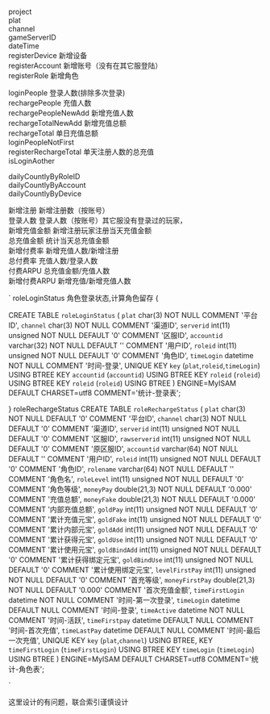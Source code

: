 
project  
plat   
channel   
gameServerID   
dateTime   
registerDevice 新增设备  
registerAccount  新增账号（没有在其它服登陆）  
registerRole  新增角色  

loginPeople 	 登录人数(排除多次登录)   
rechargePeople   充值人数  
rechargePeopleNewAdd  新增充值人数  
rechargeTotalNewAdd  新增充值总额  
rechargeTotal  单日充值总额  
loginPeopleNotFirst      
registerRechargeTotal 单天注册人数的总充值  
isLoginAother


dailyCountlyByRoleID  
dailyCountlyByAccount  
dailyCountlyByDevice  


新增注册	新增注册数（按账号）  
登录人数	登录人数（按账号）其它服没有登录过的玩家，  
新增充值金额	新增注册玩家注册当天充值金额  
总充值金额	统计当天总充值金额  
新增付费率	新增充值人数/新增注册  
总付费率	充值人数/登录人数  
付费ARPU	总充值金额/充值人数  
新增付费ARPU	新增充值/新增充值人数  

`
roleLoginStatus  角色登录状态,计算角色留存  { 
	
CREATE TABLE `roleLoginStatus` (
  `plat` char(3) NOT NULL COMMENT '平台ID',
  `channel` char(3) NOT NULL COMMENT '渠道ID',
  `serverid` int(11) unsigned NOT NULL DEFAULT '0' COMMENT '区服ID',
  `accountid` varchar(32) NOT NULL DEFAULT '' COMMENT '用户ID',
  `roleid` int(11) unsigned NOT NULL DEFAULT '0' COMMENT '角色ID',
  `timeLogin` datetime NOT NULL COMMENT '时间-登录',
  UNIQUE KEY `key` (`plat`,`roleid`,`timeLogin`) USING BTREE
   KEY `accountid` (`accountid`) USING BTREE
   KEY `roleid` (`roleid`) USING BTREE
   KEY `roleid` (`roleid`) USING BTREE
) ENGINE=MyISAM DEFAULT CHARSET=utf8 COMMENT='统计-登录表';

 }
roleRechargeStatus 
CREATE TABLE `roleRechargeStatus` (
  `plat` char(3) NOT NULL DEFAULT '0' COMMENT '平台ID',
  `channel` char(3) NOT NULL DEFAULT '0' COMMENT '渠道ID',
  `serverid` int(11) unsigned NOT NULL DEFAULT '0' COMMENT '区服ID',
  `rawserverid` int(11) unsigned NOT NULL DEFAULT '0' COMMENT '原区服ID',
  `accountid` varchar(64) NOT NULL DEFAULT '' COMMENT '用户ID',
  `roleid` int(11) unsigned NOT NULL DEFAULT '0' COMMENT '角色ID',
  `rolename` varchar(64) NOT NULL DEFAULT '' COMMENT '角色名',
  `roleLevel` int(11) unsigned NOT NULL DEFAULT '0' COMMENT '角色等级',
  `moneyPay` double(21,3) NOT NULL DEFAULT '0.000' COMMENT '充值总额',
  `moneyFake` double(21,3) NOT NULL DEFAULT '0.000' COMMENT '内部充值总额',
  `goldPay` int(11) unsigned NOT NULL DEFAULT '0' COMMENT '累计充值元宝',
  `goldFake` int(11) unsigned NOT NULL DEFAULT '0' COMMENT '累计内部元宝',
  `goldAdd` int(11) unsigned NOT NULL DEFAULT '0' COMMENT '累计获得元宝',
  `goldUse` int(11) unsigned NOT NULL DEFAULT '0' COMMENT '累计使用元宝',
  `goldBindAdd` int(11) unsigned NOT NULL DEFAULT '0' COMMENT '累计获得绑定元宝',
  `goldBindUse` int(11) unsigned NOT NULL DEFAULT '0' COMMENT '累计使用绑定元宝',
  `levelFirstPay` int(11) unsigned NOT NULL DEFAULT '0' COMMENT '首充等级',
  `moneyFirstPay` double(21,3) NOT NULL DEFAULT '0.000' COMMENT '首次充值金额',
  `timeFirstLogin` datetime NOT NULL COMMENT '时间-第一次登录',
  `timeLogin` datetime DEFAULT NULL COMMENT '时间-登录',
  `timeActive` datetime NOT NULL COMMENT '时间-活跃',
  `timeFirstpay` datetime DEFAULT NULL COMMENT '时间-首次充值',
  `timeLastPay` datetime DEFAULT NULL COMMENT '时间-最后一次充值',
  UNIQUE KEY `key` (`plat`,`channel`) USING BTREE,
  KEY `timeFirstLogin` (`timeFirstLogin`) USING BTREE
  KEY `timeLogin` (`timeLogin`) USING BTREE
) ENGINE=MyISAM DEFAULT CHARSET=utf8 COMMENT='统计-角色表';

`

这里设计的有问题，联合索引谨慎设计
